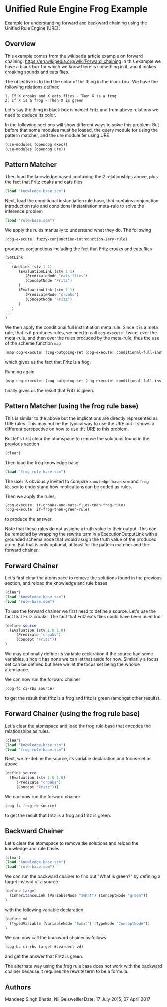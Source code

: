 # Unified Rule Engine Frog Example

Example for understanding forward and backward chaining using the
Unified Rule Engine (URE).

## Overview

This example comes from the wikipedia article example on forward
chaining.  https://en.wikipedia.org/wiki/Forward_chaining In this
example we have a black box for which we know there is something in
it, and it makes croaking sounds and eats flies.

The objective is to find the color of the thing in the black box. We
have the following relations defined

```
1. If X croaks and X eats flies - Then X is a frog
2. If X is a frog - Then X is green
```

Let's say the thing in black box is named Fritz and from above
relations we need to deduce its color.

In the following sections will show different ways to solve this
problem. But before that some modules must be loaded, the query module
for using the pattern matcher, and the ure module for using
URE.

```scheme
(use-modules (opencog exec))
(use-modules (opencog ure))
```

## Pattern Matcher

Then load the knowledge based containing the 2 relationships above,
plus the fact that Fritz coaks and eats flies
```scheme
(load "knowledge-base.scm")
```

Next, load the conditional instantiation rule base, that contains
conjunction introduction rule and conditional instantiation meta-rule
to solve the inference problem
```scheme
(load "rule-base.scm")
```

We apply the rules manually to understand what they do. The following
```scheme
(cog-execute! fuzzy-conjunction-introduction-2ary-rule)
```
produces conjunctions including the fact that Fritz croaks and eats flies
```scheme
(SetLink
...
   (AndLink (stv 1 1)
      (EvaluationLink (stv 1 1)
         (PredicateNode "eats_flies")
         (ConceptNode "Fritz")
      )
      (EvaluationLink (stv 1 1)
         (PredicateNode "croaks")
         (ConceptNode "Fritz")
      )
   )
...
)
```

We then apply the conditional full instantiation meta rule. Since it
is a meta rule, that is it produces rules, we need to call `cog-execute!`
twice, over the meta-rule, and then over the rules produced by the
meta-rule, thus the use of the scheme function `map`
```scheme
(map cog-execute! (cog-outgoing-set (cog-execute! conditional-full-instantiation-meta-rule)))
```
which gives us the fact that Fritz is a frog.

Running again
```scheme
(map cog-execute! (cog-outgoing-set (cog-execute! conditional-full-instantiation-meta-rule)))
```
finally gives us the result that Fritz is green.

## Pattern Matcher (using the frog rule base)

This is similar to the above but the implications are directly
represented as URE rules. This may not be the typical way to use the
URE but it shows a different perspective on how to use the URE to this
problem.

But let's first clear the atomspace to remove the solutions found in
the previous section
```scheme
(clear)
```

Then load the frog knowledge base
```scheme
(load "frog-rule-base.scm")
```

The user is obviously invited to compare `knowledge-base.scm` and
`frog-kb.scm` to understand how implications can be coded as rules.

Then we apply the rules
```scheme
(cog-execute! if-croaks-and-eats-flies-then-frog-rule)
(cog-execute! if-frog-then-green-rule)
```
to produce the answer.

Note that these rules do not assigne a truth value to their
output. This can be remedied by wrapping the rewrite term in a
ExecutionOutputLink with a grounded schema node that would assign the
truth value of the produced atom. But that is only optional, at least
for the pattern matcher and the forward chainer.

## Forward Chainer

Let's first clear the atomspace to remove the solutions found in the
previous section, and reload the knowledge and rule bases
```scheme
(clear)
(load "knowledge-base.scm")
(load "rule-base.scm")
```

To use the forward chainer we first need to define a source. Let's use
the fact that Fritz croaks. The fact that Fritz eats flies could have
been used too.
```scheme
(define source
  (Evaluation (stv 1.0 1.0)
     (Predicate "croaks")
     (Concept "Fritz"))
)
```

We may optionally define its variable declaration if the source had
some variables, since it has none we can let that aside for
now. Similarily a focus set can be defined but here we let the focus
set being the wholoe atomspace.

We can now run the forward chainer
```scheme
(cog-fc ci-rbs source)
```
to get the result that fritz is a frog and fritz is green (amongst
other results).

## Forward Chainer (using the frog rule base)

Let's clear the atomspace and load the frog rule base that encodes the
relationships as rules.
```scheme
(clear)
(load "knowledge-base.scm")
(load "frog-rule-base.scm")
```

Next, we re-define the source, its variable declaration and focus-set
as above
```scheme
(define source
  (Evaluation (stv 1.0 1.0)
     (Predicate "croaks")
     (Concept "Fritz")))
```

We can now run the forward chainer
```scheme
(cog-fc frog-rb source)
```
to get the result that fritz is a frog and fritz is green.

## Backward Chainer

Let's clear the atomspace to remove the solutions and reload the
knowledge and rule bases
```scheme
(clear)
(load "knowledge-base.scm")
(load "rule-base.scm")
```

We can run the backward chainer to find out "What is green?" by
defining a target instead of a source
```scheme
(define target
  (InheritanceLink (VariableNode "$what") (ConceptNode "green"))
)
```

with the following variable declaration
```scheme
(define vd
  (TypedVariable (VariableNode "$what") (TypeNode "ConceptNode"))
)
```

We can now call the backward chainer as follows
```scheme
(cog-bc ci-rbs target #:vardecl vd)
```
and get the answer that Fritz is green.

The alternate way using the frog rule base does not work with the
backward chainer because it requires the rewrite term to be a formula.

## Authors

Mandeep Singh Bhatia, Nil Geisweiller
Date: 17 July 2015, 07 April 2017
